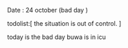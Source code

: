 Date : 24 october (bad day )

todolist:[
    the situation is out of control. 
]

today is the bad day buwa is in icu 